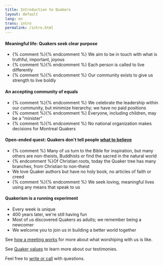 ```yaml
---
title: Introduction to Quakers
layout: default
lang: en
trans: intro
permalink: /intro.html
---
```

#### <i class="fab fa-fly fa-fw fa-2x color-1-light-text down_a_bit"></i> Meaningful life: Quakers seek clear purpose
  * {% comment %}<i class="fas fa-heartbeat fa-lg fa-fw color-1-dark-text"></i>{% endcomment %} We aim to be in touch with what is truthful, important, joyous 
  * {% comment %}<i class="fab fa-pied-piper-hat fa-lg fa-fw color-1-dark-text"></i>{% endcomment %} Each person is called to live differently 
  * {% comment %}<i class="fas fa-icons fa-lg fa-fw color-1-dark-text"></i>{% endcomment %} Our community exists to give us strength to live boldly

#### <i class="fas fa-arrows-alt-h fa-lg fa-fw fa-2x color-1-text down_a_bit"></i> An accepting community of equals
  * {% comment %}<i class="fas fa-cubes fa-lg fa-fw color-1-light-text"></i>{% endcomment %} We celebrate the leadership within our community, but minimize hierarchy; we have no paid positions
  * {% comment %}<i class="fas fa-chess-bishop fa-lg fa-fw color-1-light-text"></i>{% endcomment %} Everyone, including children, may be a "minister"
  * {% comment %}<i class="fas fa-building fa-lg fa-fw color-1-light-text"></i>{% endcomment %} No national organization makes decisions for Montreal Quakers

#### <i class="fas fa-road fa-lg fa-fw fa-2x color-1-dark-text down_a_bit"></i> Open-ended quest: Quakers don't tell people [what to believe](/testimonies.html) 
  * {% comment %}<i class="fas fa-book fa-lg fa-fw color-1-text"></i> Many of us turn to the Bible for inspiration, but many others are non-theists, Buddhists or find the sacred in the natural world
  * {% endcomment %}Of Christian roots, today the Quaker tree has many branches, from Christian to non-theist 
  * We love Quaker authors but have no holy book, no articles of faith or creed
  * {% comment %}<i class="fas fa-globe-americas fa-lg fa-fw color-1-text"></i>{% endcomment %} We seek loving, meaningful lives using any means that speak to us

#### <i class="fas fa-vial fa-lg fa-fw fa-2x color-1-light-text down_a_bit"></i> Quakerism is a running experiment
  * Every week is unique
  * 400 years later, we're still having fun
  * Most of us discovered Quakers as adults; we remember being a newcomer
  * We welcome you to join us in building a better world together

See [how a meeting works](/about.html) for more about what worshiping with us is like.

See [Quaker values](/testimonies.html) to learn more about our testimonies.

Feel free to [write or call](/contact.html) with questions.
